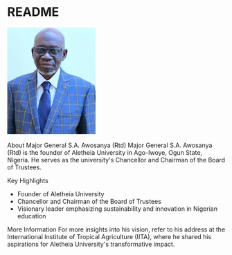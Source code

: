 # README

![Major General S.A. Awosanya](founder.jpg)


About Major General S.A. Awosanya (Rtd)
Major General S.A. Awosanya (Rtd) is the founder of Aletheia University in Ago-Iwoye, Ogun State, Nigeria. He serves as the university's Chancellor and Chairman of the Board of Trustees.

Key Highlights
- Founder of Aletheia University
- Chancellor and Chairman of the Board of Trustees
- Visionary leader emphasizing sustainability and innovation in Nigerian education

More Information
For more insights into his vision, refer to his address at the International Institute of Tropical Agriculture (IITA), where he shared his aspirations for Aletheia University's transformative impact.